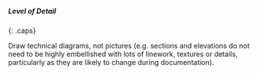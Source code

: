##### Level of Detail
{: .caps}

Draw technical diagrams, not pictures (e.g. sections and elevations do not need to be highly embellished with lots of linework, textures or details, particularly as they are likely to change during documentation).
